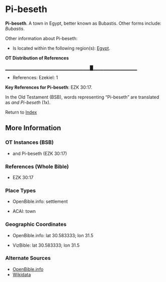 # Pi-beseth
**Pi-beseth**. 
A town in Egypt, better known as Bubastis. 
Other forms include: 
*Bubastis*. 




Other information about Pi-beseth:


* Is located within the following region(s): 
[Egypt](Egypt.md). 


**OT Distribution of References**

▁▁▁▁▁▁▁▁▁▁▁▁▁▁▁▁▁▁▁▁▁▁▁▁▁█▁▁▁▁▁▁▁▁▁▁▁▁▁
* References: Ezekiel: 1



**Key References for Pi-beseth**: 
EZK 30:17. 


In the Old Testament (BSB), words representing “Pi-beseth” are translated as 
*and Pi-beseth* (1x). 




Return to [Index](00-Index.md)

## More Information

### OT Instances (BSB)

* and Pi-beseth (EZK 30:17)



### References (Whole Bible)

* EZK 30:17


### Place Types

* OpenBible.info: settlement

* ACAI: town



### Geographic Coordinates

* OpenBible.info: lat 30.583333; lon 31.5

* VizBible: lat 30.583333; lon 31.5



### Alternate Sources

* [OpenBible.info](https://www.openbible.info/geo/ancient/a2cd991)
* [Wikidata](http://www.wikidata.org/entity/Q603841)



